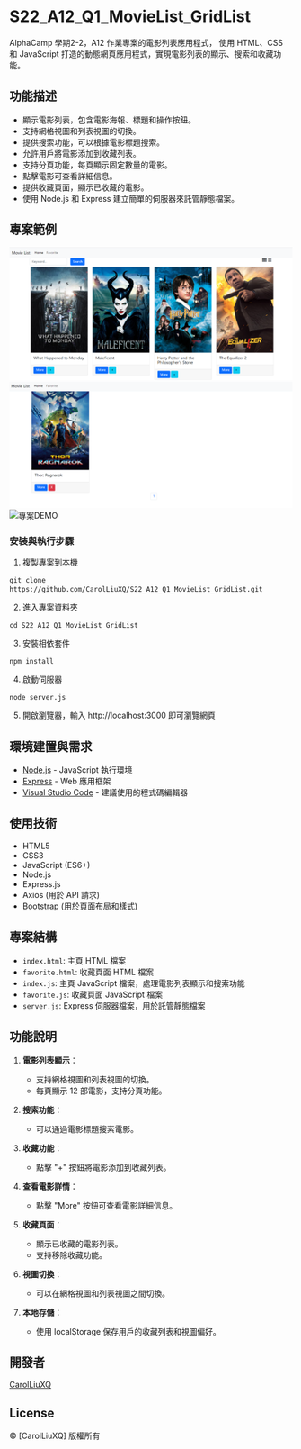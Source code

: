 # S22_A12_Q1_MovieList_GridList

AlphaCamp 學期2-2，A12 作業專案的電影列表應用程式，
使用 HTML、CSS 和 JavaScript 打造的動態網頁應用程式，實現電影列表的顯示、搜索和收藏功能。

## 功能描述

- 顯示電影列表，包含電影海報、標題和操作按鈕。
- 支持網格視圖和列表視圖的切換。
- 提供搜索功能，可以根據電影標題搜索。
- 允許用戶將電影添加到收藏列表。
- 支持分頁功能，每頁顯示固定數量的電影。
- 點擊電影可查看詳細信息。
- 提供收藏頁面，顯示已收藏的電影。
- 使用 Node.js 和 Express 建立簡單的伺服器來託管靜態檔案。

## 專案範例

![範例首頁](./homepage.png)
![範例我的最愛](./favorite.png)
![專案DEMO](./demo.gif)

### 安裝與執行步驟

1. 複製專案到本機
```
git clone https://github.com/CarolLiuXQ/S22_A12_Q1_MovieList_GridList.git
```

2. 進入專案資料夾
```
cd S22_A12_Q1_MovieList_GridList
```

3. 安裝相依套件
```
npm install
```

4. 啟動伺服器
```
node server.js
```

5. 開啟瀏覽器，輸入 http://localhost:3000 即可瀏覽網頁

## 環境建置與需求

- [Node.js](https://nodejs.org/) - JavaScript 執行環境
- [Express](https://expressjs.com/) - Web 應用框架
- [Visual Studio Code](https://code.visualstudio.com/) - 建議使用的程式碼編輯器

## 使用技術

- HTML5
- CSS3
- JavaScript (ES6+)
- Node.js
- Express.js
- Axios (用於 API 請求)
- Bootstrap (用於頁面布局和樣式)

## 專案結構

- `index.html`: 主頁 HTML 檔案
- `favorite.html`: 收藏頁面 HTML 檔案
- `index.js`: 主頁 JavaScript 檔案，處理電影列表顯示和搜索功能
- `favorite.js`: 收藏頁面 JavaScript 檔案
- `server.js`: Express 伺服器檔案，用於託管靜態檔案

## 功能說明

1. **電影列表顯示**：
   - 支持網格視圖和列表視圖的切換。
   - 每頁顯示 12 部電影，支持分頁功能。

2. **搜索功能**：
   - 可以通過電影標題搜索電影。

3. **收藏功能**：
   - 點擊 "+" 按鈕將電影添加到收藏列表。

4. **查看電影詳情**：
   - 點擊 "More" 按鈕可查看電影詳細信息。

5. **收藏頁面**：
   - 顯示已收藏的電影列表。
   - 支持移除收藏功能。

6. **視圖切換**：
   - 可以在網格視圖和列表視圖之間切換。

7. **本地存儲**：
   - 使用 localStorage 保存用戶的收藏列表和視圖偏好。

## 開發者

[CarolLiuXQ](https://github.com/CarolLiuXQ)

## License
© [CarolLiuXQ] 版權所有